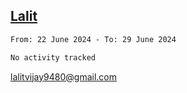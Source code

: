 ## [Lalit](https://lalit.sh)

<!--START_SECTION:waka-->

```txt
From: 22 June 2024 - To: 29 June 2024

No activity tracked
```

<!--END_SECTION:waka-->

lalitvijay9480@gmail.com
